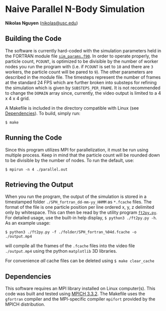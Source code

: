# Naive Parallel N-Body Simulation

**Nikolas Nguyen** (nikolas@usc.edu)

## Building the Code
The software is currently hard-coded with the simulation parameters held in the
FORTRAN module file [`sim_params.f90`](./sim_params.f90). In order to operate
properly, the particle count, `PCOUNT`, is optimized to be divisible by the 
number of worker nodes you run the program with (i.e. if `PCOUNT` is set to `10`
and there are `3` workers, the particle count will be pared to `9`). The other parameters are described in the module file. The timesteps represent the number
of frames at the standard 24 FPS which are further broken into substeps for
refining the simulation which is given by `SUBSTEPS_PER_FRAME`. It is not
recommended to change the `DOMAIN` array since, currently, the video output is
limited to a 4 x 4 x 4 grid.

A Makefile is included in the directory compatible with Linux (see 
[Dependencies](#dependencies)). To build, simply run:
    
    $ make

## Running the Code
Since this program utilizes MPI for parallelization, it must be run using
multiple process. Keep in mind that the particle count will be rounded down to
be divisible by the number of nodes. To run the default, use:

    $ mpirun -n 4 ./parallel.out

## Retrieving the Output
When you run the program, the output of the simulation is stored in a 
timestamped folder `./SPH_fortran_dd-mm-yy_HHMM` as `*.fcache` files. The format
of the file is one particle position per line ordered x, y, z delimited only by
whitespace. This can then be read by the utility program
[`ft2py.py`](../../util/ft2py.py). For detailed usage, use the built-in help
display, `$ python3 ./ft2py.py -h`. As an example usage:

    $ python3 ./ft2py.py -f ./folder/SPH_fortran_%04d.fcache -o ./output.mp4

will compile all the frames of the `.fcache` files into the video file 
`./output.mp4` using the python `matplotlib` 3D libraries.

For convenience *all* cache files can be deleted using `$ make clear_cache`

## Dependencies <a name=dependencies> </a>
This software requires an MPI library installed on Linux computer(s). This code
was built and tested using [MPICH 3.3.2](https://www.mpich.org). The Makefile
uses the `gfortran` compiler and the MPI-specific compiler `mpifort` provided by
the MPICH distribution. 